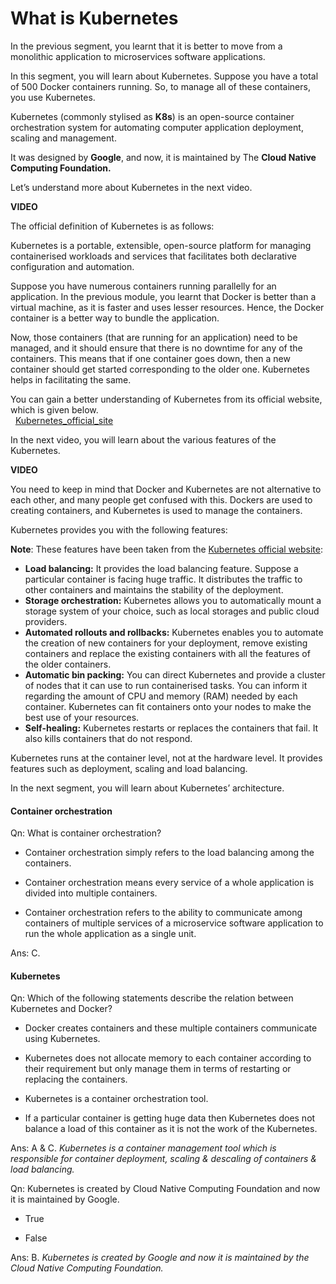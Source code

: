 # What is Kubernetes

In the previous segment, you learnt that it is better to move from a monolithic application to microservices software applications. 

In this segment, you will learn about Kubernetes. Suppose you have a total of 500 Docker containers running. So, to manage all of these containers, you use Kubernetes.

Kubernetes (commonly stylised as **K8s**) is an open-source container orchestration system for automating computer application deployment, scaling and management.

It was designed by **Google**, and now, it is maintained by The **Cloud Native Computing Foundation.**

Let’s understand more about Kubernetes in the next video.

**VIDEO**

The official definition of Kubernetes is as follows: 

Kubernetes is a portable, extensible, open-source platform for managing containerised workloads and services that facilitates both declarative configuration and automation.

Suppose you have numerous containers running parallelly for an application. In the previous module, you learnt that Docker is better than a virtual machine, as it is faster and uses lesser resources. Hence, the Docker container is a better way to bundle the application. 

Now, those containers (that are running for an application) need to be managed, and it should ensure that there is no downtime for any of the containers. This means that if one container goes down, then a new container should get started corresponding to the older one. Kubernetes helps in facilitating the same.
  
You can gain a better understanding of Kubernetes from its official website, which is given below.  
 
[Kubernetes_official_site](https://kubernetes.io/docs/concepts/overview/what-is-kubernetes/)

In the next video, you will learn about the various features of the Kubernetes.

**VIDEO**

You need to keep in mind that Docker and Kubernetes are not alternative to each other, and many people get confused with this. Dockers are used to creating containers, and Kubernetes is used to manage the containers. 

Kubernetes provides you with the following features:

**Note**: These features have been taken from the [Kubernetes official website](https://kubernetes.io/docs/concepts/overview/what-is-kubernetes/):

-   **Load balancing:** It provides the load balancing feature. Suppose a particular container is facing huge traffic. It distributes the traffic to other containers and maintains the stability of the deployment.
-   **Storage orchestration:** Kubernetes allows you to automatically mount a storage system of your choice, such as local storages and public cloud providers.
-   **Automated rollouts and rollbacks:** Kubernetes enables you to automate the creation of new containers for your deployment, remove existing containers and replace the existing containers with all the features of the older containers.
-   **Automatic bin packing:** You can direct Kubernetes and provide a cluster of nodes that it can use to run containerised tasks. You can inform it regarding the amount of CPU and memory (RAM) needed by each container. Kubernetes can fit containers onto your nodes to make the best use of your resources.
-   **Self-healing:** Kubernetes restarts or replaces the containers that fail. It also kills containers that do not respond.

Kubernetes runs at the container level, not at the hardware level. It provides features such as deployment, scaling and load balancing.

In the next segment, you will learn about Kubernetes’ architecture.  

#### Container orchestration

Qn: What is container orchestration?

- Container orchestration simply refers to the load balancing among the containers.

- Container orchestration means every service of a whole application is divided into multiple containers.

- Container orchestration refers to the ability to communicate among containers of multiple services of a microservice software application to run the whole application as a single unit.

Ans: C.

#### Kubernetes

Qn: Which of the following statements describe the relation between Kubernetes and Docker?

- Docker creates containers and these multiple containers communicate using Kubernetes.

- Kubernetes does not allocate memory to each container according to their requirement but only manage them in terms of restarting or replacing the containers.

- Kubernetes is a container orchestration tool.

- If a particular container is getting huge data then Kubernetes does not balance a load of this container as it is not the work of the Kubernetes.

Ans: A & C. *Kubernetes is a container management tool which is responsible for container deployment, scaling & descaling of containers & load balancing.*

Qn: Kubernetes is created by Cloud Native Computing Foundation and now it is maintained by Google.

- True

- False

Ans: B. *Kubernetes is created by Google and now it is maintained by the Cloud Native Computing Foundation.*
